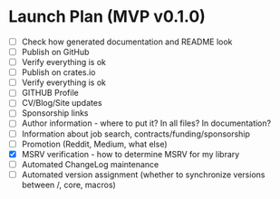 # Launch Plan (MVP v0.1.0)

- [ ] Check how generated documentation and README look
- [ ] Publish on GitHub
- [ ] Verify everything is ok
- [ ] Publish on crates.io  
- [ ] Verify everything is ok
- [ ] GITHUB Profile
- [ ] CV/Blog/Site updates
- [ ] Sponsorship links
- [ ] Author information - where to put it? In all files? In documentation?
- [ ] Information about job search, contracts/funding/sponsorship
- [ ] Promotion (Reddit, Medium, what else)
- [x] MSRV verification - how to determine MSRV for my library
- [ ] Automated ChangeLog maintenance
- [ ] Automated version assignment (whether to synchronize versions between /, core, macros)
